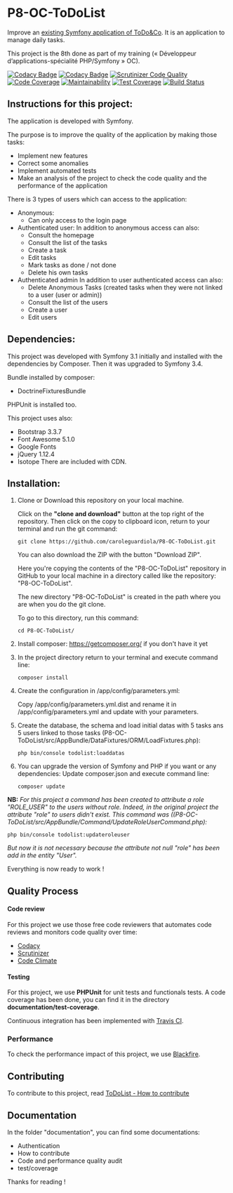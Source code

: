 # P8-OC-ToDoList

Improve an [existing Symfony application of ToDo&Co](https://github.com/saro0h/projet8-TodoList).
It is an application to manage daily tasks.

This project is the 8th done as part of my training (« Développeur d’applications-spécialité PHP/Symfony » OC).

[![Codacy Badge](https://api.codacy.com/project/badge/Grade/350922d42cc2497d8ddc1fa4034f8f6e)](https://www.codacy.com/app/caroleguardiola/P8-OC-ToDoList?utm_source=github.com&amp;utm_medium=referral&amp;utm_content=caroleguardiola/P8-OC-ToDoList&amp;utm_campaign=Badge_Grade) [![Codacy Badge](https://api.codacy.com/project/badge/Coverage/350922d42cc2497d8ddc1fa4034f8f6e)](https://www.codacy.com/app/caroleguardiola/P8-OC-ToDoList?utm_source=github.com&utm_medium=referral&utm_content=caroleguardiola/P8-OC-ToDoList&utm_campaign=Badge_Coverage)
[![Scrutinizer Code Quality](https://scrutinizer-ci.com/g/caroleguardiola/P8-OC-ToDoList/badges/quality-score.png?b=master)](https://scrutinizer-ci.com/g/caroleguardiola/P8-OC-ToDoList/?branch=master) [![Code Coverage](https://scrutinizer-ci.com/g/caroleguardiola/P8-OC-ToDoList/badges/coverage.png?b=master)](https://scrutinizer-ci.com/g/caroleguardiola/P8-OC-ToDoList/?branch=master)
[![Maintainability](https://api.codeclimate.com/v1/badges/962611aa9686c749ef95/maintainability)](https://codeclimate.com/github/caroleguardiola/P8-OC-ToDoList/maintainability) [![Test Coverage](https://api.codeclimate.com/v1/badges/962611aa9686c749ef95/test_coverage)](https://codeclimate.com/github/caroleguardiola/P8-OC-ToDoList/test_coverage)
[![Build Status](https://travis-ci.org/caroleguardiola/P8-OC-ToDoList.svg?branch=master)](https://travis-ci.org/caroleguardiola/P8-OC-ToDoList)


## Instructions for this project:

The application is developed with Symfony.

The purpose is to improve the quality of the application by making those tasks:
* Implement new features
* Correct some anomalies
* Implement automated tests
* Make an analysis of the project to check the code quality and the performance of the application


There is 3 types of users which can access to the application:
* 	Anonymous: 
	* 	Can only access to the login page
* 	Authenticated user: 
	In addition to anonymous access can also:
	*	Consult the homepage
	* 	Consult the list of the tasks
	*   Create a task
	*   Edit tasks
	*   Mark tasks as done / not done
	*   Delete his own tasks
* 	Authenticated admin 
	In addition to user authenticated access can also:
	*	Delete Anonymous Tasks (created tasks when they were not linked to a user (user or admin))
	*	Consult the list of the users
	*	Create a user
	*	Edit users


## Dependencies:

This project was developed with Symfony 3.1 initially and installed with the dependencies by Composer. Then it was upgraded to Symfony 3.4.

Bundle installed by composer:
*  DoctrineFixturesBundle

PHPUnit is installed too.

This project uses also:
* Bootstrap 3.3.7
* Font Awesome 5.1.0
* Google Fonts
* jQuery 1.12.4
* Isotope
There are included with CDN.


## Installation:

1.	Clone or Download this repository on your local machine.

	Click on the **"clone and download"** button at the top right of the repository.
	Then click on the copy to clipboard icon, return to your terminal and run the git command:
	```
	git clone https://github.com/caroleguardiola/P8-OC-ToDoList.git
	```

	You can also download the ZIP with the button "Download ZIP".

	Here you're copying the contents of the "P8-OC-ToDoList" repository in GitHub to your local machine in a directory called like the repository: "P8-OC-ToDoList".

	The new directory "P8-OC-ToDoList" is created in the path where you are when you do the git clone.

	To go to this directory, run this command:
	```
	cd P8-OC-ToDoList/
	```

2.	Install composer: https://getcomposer.org/ if you don't have it yet

3.	In the project directory return to your terminal and execute command line: 

	```
	composer install
	```

4. 	Create the configuration in /app/config/parameters.yml:

	Copy /app/config/parameters.yml.dist and rename it in /app/config/parameters.yml and update with your parameters.

5. 	Create the database, the schema and load initial datas with 5 tasks ans 5 users linked to those tasks (P8-OC-ToDoList/src/AppBundle/DataFixtures/ORM/LoadFixtures.php): 

	```
	php bin/console todolist:loaddatas
	```
	
7. 	You can upgrade the version of Symfony and PHP if you want or any dependencies: 
	Update composer.json and execute command line:

	```
	composer update
	```


**NB:** 
*For this project a command has been created to attribute a role "ROLE_USER" to the users without role. Indeed, in the original project the attribute "role" to users didn't exist.*
*This command was ((P8-OC-ToDoList/src/AppBundle/Command/UpdateRoleUserCommand.php):*
```
php bin/console todolist:updateroleuser
```
*But now it is not necessary because the attribute not null "role" has been add in the entity "User".*


Everything is now ready to work !


## Quality Process

#### Code review
For this project we use those free code reviewers that automates code reviews and monitors code quality over time:
* [Codacy](https://www.codacy.com/) 
* [Scrutinizer](https://scrutinizer-ci.com/)
* [Code Climate](https://codeclimate.com/)

#### Testing

For this project, we use **PHPUnit** for unit tests and functionals tests.
A code coverage has been done, you can find it in the directory **documentation/test-coverage**.

Continuous integration has been implemented with [Travis CI](https://travis-ci.org/).

### Performance
	
To check the performance impact of this project, we use [Blackfire](https://blackfire.io/).


## Contributing

To contribute to this project, read [ToDoList - How to contribute](Contribute.md)


## Documentation

In the folder "documentation", you can find some documentations:
* Authentication
* How to contribute
* Code and performance quality audit
* test/coverage

Thanks for reading !